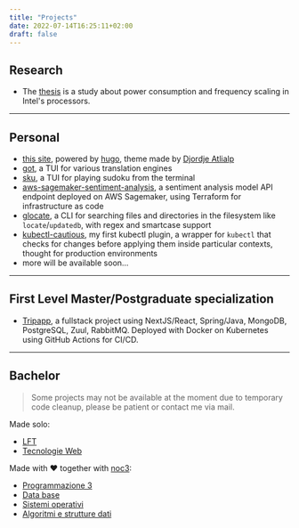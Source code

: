```yaml
---
title: "Projects"
date: 2022-07-14T16:25:11+02:00
draft: false
---
```


## Research

- The [thesis](/thesis) is a study about power consumption and frequency scaling in Intel's processors.

---

## Personal

- [this site](https://github.com/fedeztk/fedeztk.github.io), powered by [hugo](http://gohugo.io),
    theme made by [Djordje Atlialp](https://github.com/rhazdon)
- [got](https://github.com/fedeztk/got), a TUI for various translation engines
- [sku](https://github.com/fedeztk/sku), a TUI for playing sudoku from the terminal
- [aws-sagemaker-sentiment-analysis](https://github.com/fedeztk/aws-sagemaker-sentiment-analysis), a sentiment analysis model API endpoint deployed on AWS Sagemaker, using Terraform for infrastructure as code
- [glocate](https://github.com/fedeztk/glocate), a CLI for searching files and directories in the filesystem like `locate`/`updatedb`, with regex and smartcase support
- [kubectl-cautious](https://github.com/fedeztk/kubectl-cautious), my first kubectl plugin, a wrapper for `kubectl` that checks for changes before applying them inside particular contexts, thought for production environments
- more will be available soon...

---

## First Level Master/Postgraduate specialization

- [Tripapp](https://github.com/fedeztk/tripapp), a fullstack project using NextJS/React, Spring/Java, MongoDB, PostgreSQL, Zuul, RabbitMQ. Deployed with Docker on Kubernetes using GitHub Actions for CI/CD.

---

## Bachelor

> Some projects may not be available at the moment due to temporary code cleanup, please be patient or contact me via mail.

Made solo:

- [LFT](https://github.com/fedeztk/LFT)
- [Tecnologie Web](https://github.com/fedeztk/Tweb)

Made with  ♥  together with [noc3](https://github.com/NOC3):

- [Programmazione 3](https://github.com/NOC3/ProgIII)
- [Data base](https://github.com/fedeztk/DataBase/)
- [Sistemi operativi](https://github.com/NOC3/Progetto-Sistemi-Operativi-2019-2020)
- [Algoritmi e strutture dati](https://github.com/NOC3/Progetto-Algoritmi-e-Strutture-Dati-2019-2020)
